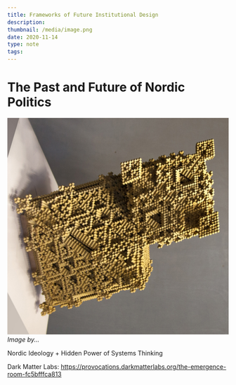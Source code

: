 ```yaml
---
title: Frameworks of Future Institutional Design
description: 
thumbnail: /media/image.png
date: 2020-11-14
type: note
tags:
---
```


# The Past and Future of Nordic Politics

![First blog](/media/image.png)
*Image by...*

Nordic Ideology + Hidden Power of Systems Thinking

Dark Matter Labs:
https://provocations.darkmatterlabs.org/the-emergence-room-fc5bfffca813